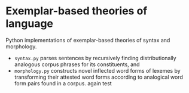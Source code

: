 # Exemplar-based theories of language
Python implementations of exemplar-based theories of syntax and morphology.
- `syntax.py` parses sentences by recursively finding distributionally analogous corpus phrases for its constituents, and
- `morphology.py` constructs novel inflected word forms of lexemes by transforming their attested word forms according to analogical word form pairs found in a corpus. again test
